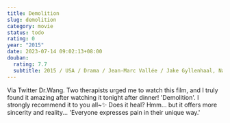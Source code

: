 ```yaml
---
title: Demolition
slug: demolition
category: movie
status: todo
rating: 0
year: "2015"
date: 2023-07-14 09:02:13+08:00
douban:
  rating: 7.7
  subtitle: 2015 / USA / Drama / Jean-Marc Vallée / Jake Gyllenhaal, Naomi Watts
---
```


Via Twitter Dr.Wang. Two therapists urged me to watch this film, and I truly found it amazing after watching it tonight after dinner! 'Demolition'. I strongly recommend it to you all~✨ Does it heal? Hmm... but it offers more sincerity and reality... 'Everyone expresses pain in their unique way.'
